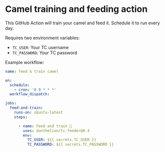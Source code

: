 # Camel training and feeding action

This GitHub Action will train your camel and feed it. Schedule it to run every day.

Requires two environment variables:

- `TC_USER`: Your TC username
- `TC_PASSWORD`: Your TC password

Example workflow:

```yaml
name: feed & train camel

on:
  schedule:
    - cron: '0 9 * * *'
  workflow_dispatch:

jobs:
  feed-and-train:
    runs-on: ubuntu-latest
    steps:

      - name: Feed and train 🐪
        uses: danthelion/tc-feeder@0.4
        env:
          TC_USER: ${{ secrets.TC_USER }}
          TC_PASSWORD: ${{ secrets.TC_PASSWORD }}
```